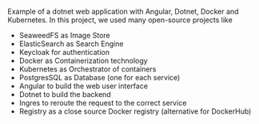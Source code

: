 Example of a dotnet web application with Angular, Dotnet, Docker and Kubernetes. In this project, we used many open-source projects like 
- SeaweedFS as Image Store
- ElasticSearch as Search Engine
- Keycloak for authentication
- Docker as Containerization technology
- Kubernetes as Orchestrator of containers
- PostgresSQL as Database (one for each service)
- Angular to build the web user interface
- Dotnet to build the backend
- Ingres to reroute the request to the correct service
- Registry as a close source Docker registry (alternative for DockerHub)
